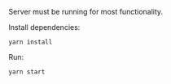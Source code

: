 Server must be running for most functionality.

Install dependencies:
```
yarn install
```

Run:
```
yarn start
```
